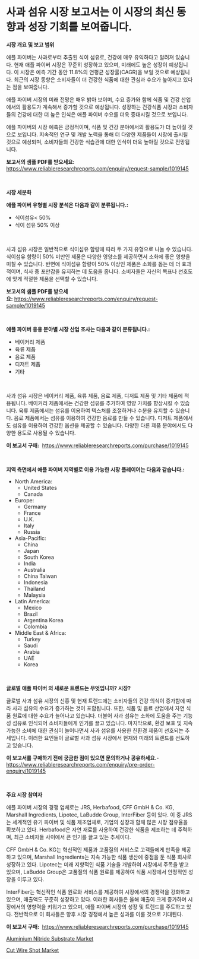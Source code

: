 <p><h1>사과 섬유 시장 보고서는 이 시장의 최신 동향과 성장 기회를 보여줍니다.</h1></p><p><strong>시장 개요 및 보고 범위</strong></p>
<p><p>애플 파이버는 사과로부터 추출된 식이 섬유로, 건강에 매우 유익하다고 알려져 있습니다. 현재 애플 파이버 시장은 꾸준히 성장하고 있으며, 미래에도 높은 성장이 예상됩니다. 이 시장은 예측 기간 동안 11.8%의 연평균 성장률(CAGR)을 보일 것으로 예상됩니다. 최근의 시장 동향은 소비자들이 더 건강한 식품에 대한 관심과 수요가 높아지고 있다는 점을 보여줍니다.</p><p>애플 파이버 시장의 미래 전망은 매우 밝아 보이며, 수요 증가와 함께 식품 및 건강 산업에서의 활용도가 계속해서 증가할 것으로 예상됩니다. 성장하는 건강식품 시장과 소비자들의 건강에 대한 더 높은 인식은 애플 파이버 수요를 더욱 증대시킬 것으로 보입니다.</p><p>애플 파이버의 시장 예측은 긍정적이며, 식품 및 건강 분야에서의 활용도가 더 높아질 것으로 보입니다. 지속적인 연구 및 개발 노력을 통해 더 다양한 제품들이 시장에 출시될 것으로 예상되며, 소비자들의 건강한 식습관에 대한 인식이 더욱 높아질 것으로 전망됩니다.</p></p>
<p><strong>보고서의 샘플 PDF를 받으세요:</strong> <a href="https://www.reliableresearchreports.com/enquiry/request-sample/1019145">https://www.reliableresearchreports.com/enquiry/request-sample/1019145</a></p>
<p>&nbsp;</p>
<p><strong>시장 세분화</strong></p>
<p><strong>애플 파이버 유형별 시장 분석은 다음과 같이 분류됩니다.:</strong></p>
<p><ul><li>식이섬유< 50%</li><li>식이 섬유 50% 이상</li></ul></p>
<p>&nbsp;</p>
<p><p>사과 섬유 시장은 일반적으로 식이섬유 함량에 따라 두 가지 유형으로 나눌 수 있습니다. 식이섬유 함량이 50% 미만인 제품은 다양한 영양소를 제공하면서 소화에 좋은 영향을 미칠 수 있습니다. 반면에 식이섬유 함량이 50% 이상인 제품은 소화를 돕는 데 더 효과적이며, 식사 중 포만감을 유지하는 데 도움을 줍니다. 소비자들은 자신의 목표나 선호도에 맞게 적절한 제품을 선택할 수 있습니다.</p></p>
<p><strong>보고서의 샘플 PDF를 받으세요:</strong>&nbsp;<a href="https://www.reliableresearchreports.com/enquiry/request-sample/1019145">https://www.reliableresearchreports.com/enquiry/request-sample/1019145</a></p>
<p>&nbsp;</p>
<p><strong> 애플 파이버 응용 분야별 시장 산업 조사는 다음과 같이 분류됩니다.:</strong></p>
<p><ul><li>베이커리 제품</li><li>육류 제품</li><li>음료 제품</li><li>디저트 제품</li><li>기타</li></ul></p>
<p>&nbsp;</p>
<p><p>사과 섬유 시장은 베이커리 제품, 육류 제품, 음료 제품, 디저트 제품 및 기타 제품에 적용됩니다. 베이커리 제품에서는 건강한 섬유를 추가하여 영양 가치를 향상시킬 수 있습니다. 육류 제품에서는 섬유를 이용하여 텍스처를 조절하거나 수분을 유지할 수 있습니다. 음료 제품에서는 섬유를 이용하여 건강한 음료를 만들 수 있습니다. 디저트 제품에서도 섬유를 이용하여 건강한 옵션을 제공할 수 있습니다. 다양한 다른 제품 분야에서도 다양한 용도로 사용될 수 있습니다.</p></p>
<p><strong>이 보고서 구매:</strong>&nbsp; <a href="https://www.reliableresearchreports.com/purchase/1019145">https://www.reliableresearchreports.com/purchase/1019145</a></p>
<p>&nbsp;</p>
<p><strong>지역 측면에서 애플 파이버 지역별로 이용 가능한 시장 플레이어는 다음과 같습니다.:</strong></p>
<p><ul>
    <li>
        North America:
        <ul>
            <li>United States</li>
            <li>Canada</li>
        </ul>
    </li>
    <li>
        Europe:
        <ul>
            <li>Germany</li>
            <li>France</li>
            <li>U.K.</li>
            <li>Italy</li>
            <li>Russia</li>
        </ul>
    </li>
    <li>
        Asia-Pacific:
        <ul>
            <li>China</li>
            <li>Japan</li>
            <li>South Korea</li>
            <li>India</li>
            <li>Australia</li>
            <li>China Taiwan</li>
            <li>Indonesia</li>
            <li>Thailand</li>
            <li>Malaysia</li>
        </ul>
    </li>
    <li>
        Latin America:
        <ul>
            <li>Mexico</li>
            <li>Brazil</li>
            <li>Argentina Korea</li>
            <li>Colombia</li>
        </ul>
    </li>
    <li>
        Middle East & Africa:
        <ul>
            <li>Turkey</li>
            <li>Saudi</li>
            <li>Arabia</li>
            <li>UAE</li>
            <li>Korea</li>
        </ul>
    </li>
    </ul></p>
<p>&nbsp;</p>
<p><strong>글로벌 애플 파이버 의 새로운 트렌드는 무엇입니까? 시장?</strong></p>
<p><p>글로벌 사과 섬유 시장의 신흥 및 현재 트렌드에는 소비자들의 건강 의식이 증가함에 따라 사과 섬유의 수요가 증가하는 것이 포함됩니다. 또한, 식품 및 음료 산업에서 자연 식품 원료에 대한 수요가 늘어나고 있습니다. 더불어 사과 섬유는 소화에 도움을 주는 기능성 섬유로 인식되어 소비자들에게 인기를 끌고 있습니다. 마지막으로, 환경 보호 및 지속 가능한 소비에 대한 관심이 늘어나면서 사과 섬유를 사용한 친환경 제품이 선호되는 추세입니다. 이러한 요인들이 글로벌 사과 섬유 시장에서 현재와 미래의 트렌드를 선도하고 있습니다.</p></p>
<p><strong>이 보고서를 구매하기 전에 궁금한 점이 있으면 문의하거나 공유하세요.</strong>- <a href="https://www.reliableresearchreports.com/enquiry/pre-order-enquiry/1019145">https://www.reliableresearchreports.com/enquiry/pre-order-enquiry/1019145</a></p>
<p>&nbsp;</p>
<p><strong>주요 시장 참여자</strong></p>
<p><p>애플 파이버 시장의 경쟁 업체로는 JRS, Herbafood, CFF GmbH & Co. KG, Marshall Ingredients, Lipotec, LaBudde Group, InterFiber 등이 있다. 이 중 JRS는 세계적인 유기 파이버 및 식품 제조업체로, 기업의 성장과 함께 많은 시장 점유율을 확보하고 있다. Herbafood은 자연 재료를 사용하여 건강한 식품을 제조하는 데 주력하며, 최근 소비자들 사이에서 큰 인기를 끌고 있는 추세이다.</p><p>CFF GmbH & Co. KG는 혁신적인 제품과 고품질의 서비스로 고객들에게 만족을 제공하고 있으며, Marshall Ingredients는 지속 가능한 식품 생산에 중점을 둔 식품 회사로 성장하고 있다. Lipotec는 미래 지향적인 식품 기술을 개발하여 시장에서 주목을 받고 있으며, LaBudde Group은 고품질의 식품 원료를 제공하여 식품 시장에서 안정적인 성장을 이루고 있다.</p><p>InterFiber는 혁신적인 식품 원료와 서비스를 제공하여 시장에서의 경쟁력을 강화하고 있으며, 매출액도 꾸준히 성장하고 있다. 이러한 회사들은 올해 매출이 크게 증가하며 시장에서의 영향력을 키워가고 있으며, 애플 파이버 시장의 성장 및 트렌드를 주도하고 있다. 전반적으로 이 회사들은 향후 시장 경쟁에서 높은 성과를 이룰 것으로 기대된다.</p></p>
<p><strong>이 보고서 구매:</strong>&nbsp;&nbsp;<a href="https://www.reliableresearchreports.com/purchase/1019145">https://www.reliableresearchreports.com/purchase/1019145</a></p>
<p><p><a href="https://confirmed-shield-e13.notion.site/Aluminium-Nitride-Substrate-Market-Size-Share-Trends-Analysis-Report-By-Material-By-Type-By-End-997cd9cc80f74a2f8f1e48603435f070">Aluminium Nitride Substrate Market</a></p><p><a href="https://funky-papaya-cf4.notion.site/Cut-Wire-Shot-Market-Provides-Detailed-Segmentation-of-this-Market-based-on-Type-Application-and-R-fa8231c4575140b7a179618b350625a9">Cut Wire Shot Market</a></p></p>
